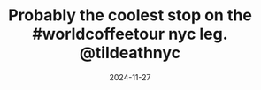 ---
layout: post
title: "Probably the coolest stop on the #worldcoffeetour nyc leg. @tildeathnyc"
date: 2024-11-27
city: "New York"
country: "United States"
continent: "North America"
latitude: 40.7128
longitude: -74.006
cafe_name: ""
rating: 
notes: "Probably the coolest stop on the nyc leg. @tildeathnyc"
image_url: "/media/posts/202411/468580394_18480473224001623_6013292640576413718_n_18051286579956801.jpg"
images:
  - "/media/posts/202411/468580394_18480473224001623_6013292640576413718_n_18051286579956801.jpg"
  - "/media/posts/202411/468715594_18480473242001623_5888882070143161146_n_17862058896220421.jpg"
  - "/media/posts/202411/468699933_18480473251001623_4382811226150621431_n_18041471419982856.jpg"
  - "/media/posts/202411/468587473_18480473260001623_4994426494426288993_n_17894252670099465.jpg"
  - "/media/posts/202411/468485944_18480473269001623_1181197630143621774_n_18066029968673287.jpg"
  - "/media/posts/202411/468705295_18480473278001623_8164491897495318117_n_18469235437026348.jpg"
  - "/media/posts/202411/468786619_18480473296001623_6664351934665862741_n_18069589057727194.jpg"
instagram_url: ""
---